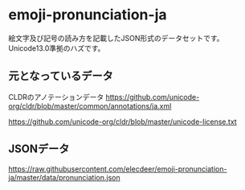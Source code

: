 # emoji-pronunciation-ja

絵文字及び記号の読み方を記載したJSON形式のデータセットです。
Unicode13.0準拠のハズです。

## 元となっているデータ
CLDRのアノテーションデータ
https://github.com/unicode-org/cldr/blob/master/common/annotations/ja.xml

https://github.com/unicode-org/cldr/blob/master/unicode-license.txt

## JSONデータ
https://raw.githubusercontent.com/elecdeer/emoji-pronunciation-ja/master/data/pronunciation.json

